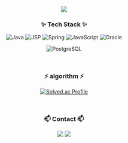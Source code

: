 <!-- Initial screen -->
<div align="center">
  <img src="https://github.com/hab1nSong/hab1nSong/assets/93114062/6681f36e-881e-4119-a2f9-1f6294057df2"/>
</div>

<!-- Stack -->
<h3 align="center">✨ Tech Stack ✨</h3>
<div align="center">
  
![Java](https://img.shields.io/badge/Java-007396.svg?&style=for-the-badge&logo=Java&logoColor=white)
![JSP](https://img.shields.io/badge/JSP-7B16FF.svg?&style=for-the-badge&logo=JSP&logoColor=white)
![Spring](https://img.shields.io/badge/Spring-6DB33F.svg?&style=for-the-badge&logo=Spring&logoColor=white)
![JavaScript](https://img.shields.io/badge/JavaScript-F7DF1E.svg?&style=for-the-badge&logo=JavaScript&logoColor=white)
![Oracle](https://img.shields.io/badge/Oracle-F80000.svg?&style=for-the-badge&logo=Oracle&logoColor=white)
</div>
<div align="center">

![PostgreSQL](https://img.shields.io/badge/PostgreSQL-4169E1.svg?&style=for-the-badge&logo=PostgreSQL&logoColor=white)
</div>

<br>

<h3 align="center">⚡ algorithm ⚡</h3>
<div align="center">
  
[![Solved.ac Profile](http://mazassumnida.wtf/api/v2/generate_badge?boj=thdgkqls0507)](https://solved.ac/thdgkqls0507/)
</div>

<br>

<!-- Contact -->
<h3 align="center">📫 Contact 📫</h3>
<div align="center">
  <a href="https://ssongforyou.tistory.com/"><img src="https://img.shields.io/badge/My tech blog-A9BCF5?style=flat-square&logo=GitHub Sponsors&logoColor=white&link=https://ssongforyou.tistory.com/"/></a>
  <a href="mailto:gkqls0835@gmail.com"><img src="https://img.shields.io/badge/Gmail-D0A9F5?style=flat-square&logo=Gmail&logoColor=white&link=mailto:wonjongah@gmail.com"/></a>
</div>
<!--

Here are some ideas to get you started:

- 🔭 I’m currently working on ...
- 🌱 I’m currently learning ...
- 👯 I’m looking to collaborate on ...
- 🤔 I’m looking for help with ...
- 💬 Ask me about ...
- 📫 How to reach me: ...
- 😄 Pronouns: ...
- ⚡ Fun fact: ...
-->
